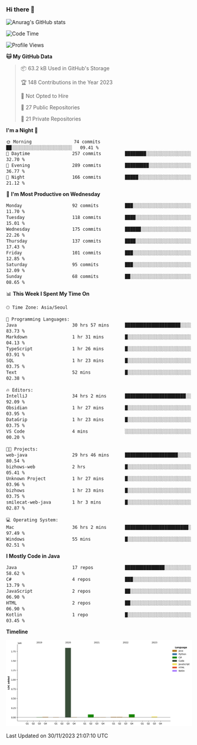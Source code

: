 ### Hi there 👋

![Anurag's GitHub stats](https://github-readme-stats.vercel.app/api?username=pllap&show_icons=true&theme=github_dark)

<!--START_SECTION:waka-->
![Code Time](http://img.shields.io/badge/Code%20Time-596%20hrs%2045%20mins-blue)

![Profile Views](http://img.shields.io/badge/Profile%20Views-0-blue)

**🐱 My GitHub Data** 

> 📦 63.2 kB Used in GitHub's Storage 
 > 
> 🏆 148 Contributions in the Year 2023
 > 
> 🚫 Not Opted to Hire
 > 
> 📜 27 Public Repositories 
 > 
> 🔑 21 Private Repositories 
 > 
**I'm a Night 🦉** 

```text
🌞 Morning                74 commits          ██░░░░░░░░░░░░░░░░░░░░░░░   09.41 % 
🌆 Daytime                257 commits         ████████░░░░░░░░░░░░░░░░░   32.70 % 
🌃 Evening                289 commits         █████████░░░░░░░░░░░░░░░░   36.77 % 
🌙 Night                  166 commits         █████░░░░░░░░░░░░░░░░░░░░   21.12 % 
```
📅 **I'm Most Productive on Wednesday** 

```text
Monday                   92 commits          ███░░░░░░░░░░░░░░░░░░░░░░   11.70 % 
Tuesday                  118 commits         ████░░░░░░░░░░░░░░░░░░░░░   15.01 % 
Wednesday                175 commits         ██████░░░░░░░░░░░░░░░░░░░   22.26 % 
Thursday                 137 commits         ████░░░░░░░░░░░░░░░░░░░░░   17.43 % 
Friday                   101 commits         ███░░░░░░░░░░░░░░░░░░░░░░   12.85 % 
Saturday                 95 commits          ███░░░░░░░░░░░░░░░░░░░░░░   12.09 % 
Sunday                   68 commits          ██░░░░░░░░░░░░░░░░░░░░░░░   08.65 % 
```


📊 **This Week I Spent My Time On** 

```text
🕑︎ Time Zone: Asia/Seoul

💬 Programming Languages: 
Java                     30 hrs 57 mins      █████████████████████░░░░   83.73 % 
Markdown                 1 hr 31 mins        █░░░░░░░░░░░░░░░░░░░░░░░░   04.13 % 
TypeScript               1 hr 26 mins        █░░░░░░░░░░░░░░░░░░░░░░░░   03.91 % 
SQL                      1 hr 23 mins        █░░░░░░░░░░░░░░░░░░░░░░░░   03.75 % 
Text                     52 mins             █░░░░░░░░░░░░░░░░░░░░░░░░   02.38 % 

🔥 Editors: 
IntelliJ                 34 hrs 2 mins       ███████████████████████░░   92.09 % 
Obsidian                 1 hr 27 mins        █░░░░░░░░░░░░░░░░░░░░░░░░   03.95 % 
DataGrip                 1 hr 23 mins        █░░░░░░░░░░░░░░░░░░░░░░░░   03.75 % 
VS Code                  4 mins              ░░░░░░░░░░░░░░░░░░░░░░░░░   00.20 % 

🐱‍💻 Projects: 
web-java                 29 hrs 46 mins      ████████████████████░░░░░   80.54 % 
bizhows-web              2 hrs               █░░░░░░░░░░░░░░░░░░░░░░░░   05.41 % 
Unknown Project          1 hr 27 mins        █░░░░░░░░░░░░░░░░░░░░░░░░   03.96 % 
bizhows                  1 hr 23 mins        █░░░░░░░░░░░░░░░░░░░░░░░░   03.75 % 
smilecat-web-java        1 hr 3 mins         █░░░░░░░░░░░░░░░░░░░░░░░░   02.87 % 

💻 Operating System: 
Mac                      36 hrs 2 mins       ████████████████████████░   97.49 % 
Windows                  55 mins             █░░░░░░░░░░░░░░░░░░░░░░░░   02.51 % 
```

**I Mostly Code in Java** 

```text
Java                     17 repos            ███████████████░░░░░░░░░░   58.62 % 
C#                       4 repos             ███░░░░░░░░░░░░░░░░░░░░░░   13.79 % 
JavaScript               2 repos             ██░░░░░░░░░░░░░░░░░░░░░░░   06.90 % 
HTML                     2 repos             ██░░░░░░░░░░░░░░░░░░░░░░░   06.90 % 
Kotlin                   1 repo              █░░░░░░░░░░░░░░░░░░░░░░░░   03.45 % 
```



**Timeline**

![Lines of Code chart](https://raw.githubusercontent.com/pllap/pllap/main/assets/bar_graph.png)


 Last Updated on 30/11/2023 21:07:10 UTC
<!--END_SECTION:waka-->


<!--
**pllap/pllap** is a ✨ _special_ ✨ repository because its `README.md` (this file) appears on your GitHub profile.

Here are some ideas to get you started:

- 🔭 I’m currently working on ...
- 🌱 I’m currently learning ...
- 👯 I’m looking to collaborate on ...
- 🤔 I’m looking for help with ...
- 💬 Ask me about ...
- 📫 How to reach me: ...
- 😄 Pronouns: ...
- ⚡ Fun fact: ...
-->
